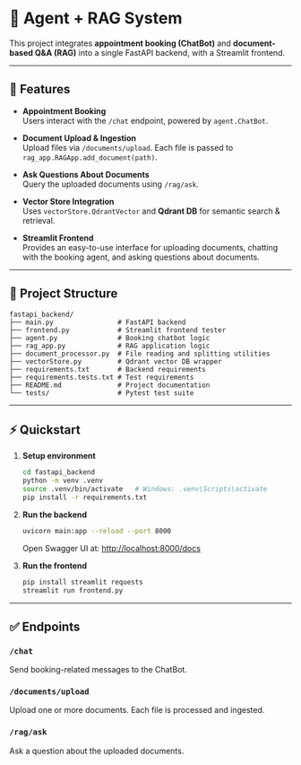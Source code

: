 # 📄 Agent + RAG System

This project integrates **appointment booking (ChatBot)** and **document-based Q&A (RAG)** into a single FastAPI backend, with a Streamlit frontend.

---

## 🚀 Features

- **Appointment Booking**  
  Users interact with the `/chat` endpoint, powered by `agent.ChatBot`.

- **Document Upload & Ingestion**  
  Upload files via `/documents/upload`. Each file is passed to `rag_app.RAGApp.add_document(path)`.

- **Ask Questions About Documents**  
  Query the uploaded documents using `/rag/ask`.

- **Vector Store Integration**  
  Uses `vectorStore.QdrantVector` and **Qdrant DB** for semantic search & retrieval.

- **Streamlit Frontend**  
  Provides an easy-to-use interface for uploading documents, chatting with the booking agent, and asking questions about documents.

---



## 📂 Project Structure

```
fastapi_backend/
├── main.py                # FastAPI backend
├── frontend.py            # Streamlit frontend tester
├── agent.py               # Booking chatbot logic
├── rag_app.py             # RAG application logic
├── document_processor.py  # File reading and splitting utilities
├── vectorStore.py         # Qdrant vector DB wrapper
├── requirements.txt       # Backend requirements
├── requirements.tests.txt # Test requirements
├── README.md              # Project documentation
└── tests/                 # Pytest test suite
```

---

## ⚡ Quickstart

1. **Setup environment**
   ```bash
   cd fastapi_backend
   python -m venv .venv
   source .venv/bin/activate   # Windows: .venv\Scripts\activate
   pip install -r requirements.txt
   ```

2. **Run the backend**
   ```bash
   uvicorn main:app --reload --port 8000
   ```
   Open Swagger UI at: [http://localhost:8000/docs](http://localhost:8000/docs)

3. **Run the frontend**
   ```bash
   pip install streamlit requests
   streamlit run frontend.py
   ```

---

## ✅ Endpoints

### `/chat`  
Send booking-related messages to the ChatBot.

### `/documents/upload`  
Upload one or more documents. Each file is processed and ingested.

### `/rag/ask`  
Ask a question about the uploaded documents.



